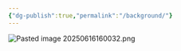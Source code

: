 ```yaml
---
{"dg-publish":true,"permalink":"/background/"}
---
```



![Pasted image 20250616160032.png](/img/user/Pasted%20image%2020250616160032.png)